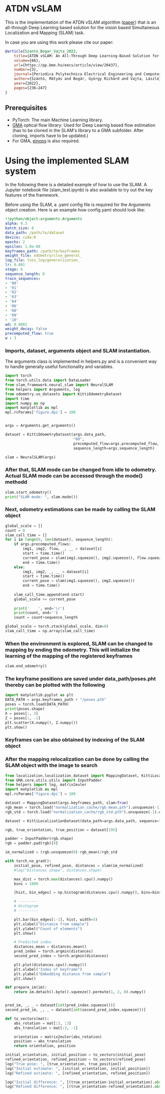 # ATDN vSLAM
This is the implementation of the ATDN vSLAM algorithm ([paper](https://pp.bme.hu/eecs/article/view/20437)) that is an all-through Deep Learning based solution for the vision based Simultaneous Localization and Mapping (SLAM) task.

In case you are using this work please cite our paper:
```bibtex
@article{Szanto_Bogar_Vajta_2022, 
    title={ATDN vSLAM: An All-Through Deep Learning-Based Solution for Visual Simultaneous Localization and Mapping},
    volume={66},
    url={https://pp.bme.hu/eecs/article/view/20437},
    number={3},
    journal={Periodica Polytechnica Electrical Engineering and Computer Science},
    author={Szántó, Mátyás and Bogár, György Richárd and Vajta, László},
    year={2022},
    pages={236–247}
}
```

## Prerequisites
- PyTorch: The main Machine Learning library.
- [GMA](https://github.com/zacjiang/GMA) optical flow library: Used for Deep Learnig based flow estimation (has to be cloned in the SLAM's library to a GMA subfolder. After cloning, imports have to be updated.)
- For GMA, [einops](https://github.com/arogozhnikov/einops) is also required.

# Using the implemented SLAM system
In the following there is a detailed example of how to use the SLAM. A Jupyter notebook file (slam_test.ipynb) is also available to try out the key features of the framework.

 Before using the SLAM, a .yaml config file is required for the Arguments object creation. Here is an example how config.yaml should look like:
 ```yaml
!!python/object:arguments.Arguments
alpha: 0.3
batch_size: 8
data_path: /path/to/dataset
device: cuda:0
epochs: 2
epsilon: 1.0e-08
keyframes_path: /path/to/keyframes
weight_file: odometry/clvo_general_
log_file: loss_log/generalization_
lr: 0.001
stage: 6
sequence_length: 8
train_sequences:
- '00'
- '01'
- '02'
- '03'
- '04'
- '06'
- '08'
- '09'
- '10'
wd: 0.0001
weight_decay: false
precomputed_flow: true
w : 3

 ```

### Imports, dataset, arguments object and SLAM instantiation.
The arguments class is implemented in helpers.py and is a convenient way to handle generally useful functionality and variables.

```python
import torch
from torch.utils.data import DataLoader
from slam_framework.neural_slam import NeuralSLAM
from helpers import Arguments, log
from odometry.vo_datasets import KittiOdometryDataset
import time
import numpy as np
import matplotlib as mpl
mpl.rcParams['figure.dpi'] = 100


args = Arguments.get_arguments()

dataset = KittiOdometryDataset(args.data_path, 
                               "00", 
                               precomputed_flow=args.precomputed_flow, 
                               sequence_length=args.sequence_length)

slam = NeuralSLAM(args)
```

### After that, SLAM mode can be changed from idle to odometry. Actual SLAM mode can be accessed through the mode() methodd

```python
slam.start_odometry()
print("SLAM mode: ", slam.mode())
```

### Next, odometry estimations can be made by calling the SLAM object

```python
global_scale = []
count = 0
slam_call_time = []
for i in range(0, len(dataset), sequence_length):
    if args.precomputed_flows:
        img1, img2, flow, _, __ = dataset[i]
        start = time.time()
        current_pose = slam(img1.squeeze(), img2.squeeze(), flow.squeeze())
        end = time.time()
    else:
        img1, img2, _, __ = dataset[i]
        start = time.time()
        current_pose = slam(img1.squeeze(), img2.squeeze())
        end = time.time()
        
    slam_call_time.append(end-start)
    global_scale += current_pose
    
    print('    ', end='\r')
    print(count, end='')
    count = count+sequence_length

global_scale = torch.stack(global_scale, dim=0)
slam_call_time = np.array(slam_call_time)
```

### When the environment is explored, SLAM can be changed to mapping by ending the odometry. This will initialize the learning of the mapping of the registered keyframes

```python
slam.end_odometry()
```

### The keyframe positions are saved under data_path/poses.pht thereby can be plotted with the following

```python
import matplotlib.pyplot as plt
DATA_PATH = args.keyframes_path + "/poses.pth"
poses = torch.load(DATA_PATH)
print(poses.shape)
X = poses[:, 3]
Z = poses[:, -1]
plt.scatter(X.numpy(), Z.numpy())
plt.show()
```

### Keyframes can be also obtained by indexing of the SLAM object
### After the mapping relocalization can be done by calling the SLAM object with the image to search

```python
from localization.localization_dataset import MappingDataset, KittiLocalizationDataset
from GMA.core.utils.utils import InputPadder
from helpers import log, matrix2euler
import matplotlib as mpl
mpl.rcParams['figure.dpi'] = 100

dataset = MappingDataset(args.keyframes_path, slam=True)
rgb_mean = torch.load("normalization_cache/rgb_mean.pth").unsqueeze(-1).unsqueeze(-1).unsqueeze(0)
rgb_std = torch.load("normalization_cache/rgb_std.pth").unsqueeze(-1).unsqueeze(-1).unsqueeze(0)

dataset = KittiLocalizationDataset(data_path=args.data_path, sequence="00")

rgb, true_orientation, true_position = dataset[195]

padder = InputPadder(rgb.shape)
rgb = padder.pad(rgb)[0]

im_normalized = (rgb.unsqueeze(0)-rgb_mean)/rgb_std

with torch.no_grad():
    initial_pose, refined_pose, distances = slam(im_normalized)
    #log("Distances shape", distances.shape)

    max_dist = torch.max(distances).cpu().numpy()
    bins = 1000

    [hist, bin_edges] = np.histogram(distances.cpu().numpy(), bins=bins)

    # ---------
    # Histogram
    # ---------

    plt.bar(bin_edges[:-1], hist, width=5)
    plt.xlabel("Distance from sample")
    plt.ylabel("Count of elements")
    plt.show()

    # Predicted index
    distances_mean = distances.mean()
    pred_index = torch.argmin(distances)
    second_pred_index = torch.argmin(distances)

    plt.plot(distances.cpu().numpy())
    plt.xlabel("Index of keyframe")
    plt.ylabel("Embedding distance from sample")
    plt.show()

def prepare_im(im):
    return im.detach().byte().squeeze().permute(1, 2, 0).numpy()


pred_im, _, _ = dataset[int(pred_index.squeeze())]
second_pred_im, _, _ = dataset[int(second_pred_index.squeeze())]

def to_vectors(mat):
    abs_rotation = mat[:3, :3]
    abs_translation = mat[:3, -1]

    orientation = matrix2euler(abs_rotation)
    position = abs_translation
    return orientation, position

initial_orientation, initial_position = to_vectors(initial_pose)
refined_orientation, refined_position = to_vectors(refined_pose)
log("True pose: ", [true_orientation, true_position])
log("Initial estimate: ", [initial_orientation, initial_position])
log("Refined estimate: ", [refined_orientation, refined_position])

log("Initial difference: ", [(true_orientation-initial_orientation).abs().sum(), (true_position-initial_position).abs().sum()])
log("Refined difference: ", [(true_orientation-refined_orientation).abs().sum(), (true_position-refined_position).abs().sum()])
```
